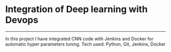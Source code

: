 # Integration of Deep learning with Devops 
---
In this project I have integrated CNN code with Jenkins and Docker for automatic hyper parameters tuning. 
Tech used: Python, Git, Jenkins, Docker
